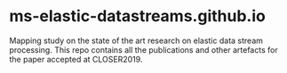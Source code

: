 # ms-elastic-datastreams.github.io
Mapping study on the state of the art research on elastic data stream processing. This repo contains all the publications and other artefacts for the paper accepted at CLOSER2019.
